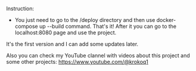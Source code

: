 Instruction:

- You just need to go to the /deploy directory and then use docker-compose up --build command. That's it!
After it you can go to the localhost:8080 page and use the project.

It's the first version and I can add some updates later.

Also you can check my YouTube clannel with videos about this project and some other projects: https://www.youtube.com/@krokoq1
